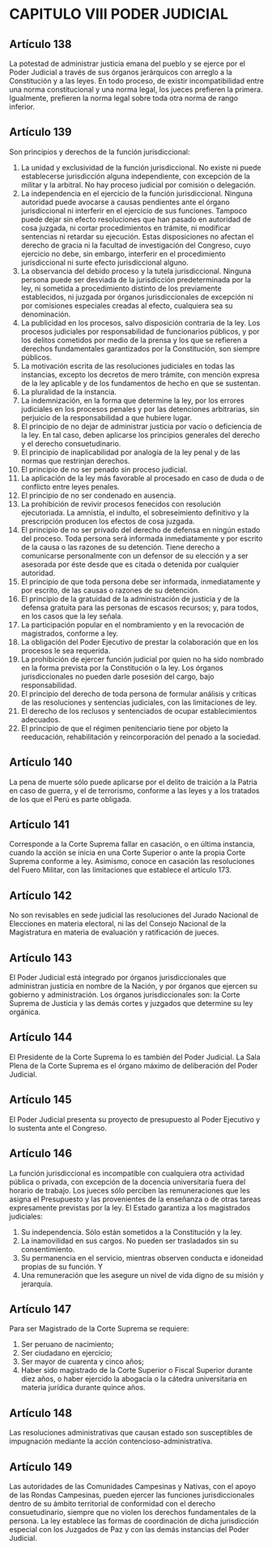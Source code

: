 # CAPITULO VIII PODER JUDICIAL
## Artículo 138
La potestad de administrar justicia emana del pueblo y se ejerce por el Poder Judicial a través de sus órganos jerárquicos con arreglo a la Constitución y a las leyes. 
En todo proceso, de existir incompatibilidad entre una norma constitucional y una norma legal, los jueces prefieren la primera. 
Igualmente, prefieren la norma legal sobre toda otra norma de rango inferior. 


## Artículo 139
Son principios y derechos de la función jurisdiccional: 
1. La unidad y exclusividad de la función jurisdiccional. 
No existe ni puede establecerse jurisdicción alguna independiente, con excepción de la militar y la arbitral. 
No hay proceso judicial por comisión o delegación. 
2. La independencia en el ejercicio de la función jurisdiccional. 
Ninguna autoridad puede avocarse a causas pendientes ante el órgano jurisdiccional ni interferir en el ejercicio de sus funciones. 
Tampoco puede dejar sin efecto resoluciones que han pasado en autoridad de cosa juzgada, ni cortar procedimientos en trámite, ni modificar sentencias ni retardar su ejecución. 
Estas disposiciones no afectan el derecho de gracia ni la facultad de investigación del Congreso, cuyo ejercicio no debe, sin embargo, interferir en el procedimiento jurisdiccional ni surte efecto jurisdiccional alguno. 
3. La observancia del debido proceso y la tutela jurisdiccional. 
Ninguna persona puede ser desviada de la jurisdicción predeterminada por la ley, ni sometida a procedimiento distinto de los previamente establecidos, ni juzgada por órganos jurisdiccionales de excepción ni por comisiones especiales creadas al efecto, cualquiera sea su denominación. 
4. La publicidad en los procesos, salvo disposición contraria de la ley. 
Los procesos judiciales por responsabilidad de funcionarios públicos, y por los delitos cometidos por medio de la prensa y los que se refieren a derechos fundamentales garantizados por la Constitución, son siempre públicos.
5. La motivación escrita de las resoluciones judiciales en todas las instancias, excepto los decretos de mero trámite, con mención expresa de la ley aplicable y de los fundamentos de hecho en que se sustentan. 
6. La pluralidad de la instancia. 
7. La indemnización, en la forma que determine la ley, por los errores judiciales en los procesos penales y por las detenciones arbitrarias, sin perjuicio de la responsabilidad a que hubiere lugar. 
8. El principio de no dejar de administrar justicia por vacío o deficiencia de la ley. 
En tal caso, deben aplicarse los principios generales del derecho y el derecho consuetudinario. 
9. El principio de inaplicabilidad por analogía de la ley penal y de las normas que restrinjan derechos. 
10. El principio de no ser penado sin proceso judicial. 
11. La aplicación de la ley más favorable al procesado en caso de duda o de conflicto entre leyes penales. 
12. El principio de no ser condenado en ausencia. 
13. La prohibición de revivir procesos fenecidos con resolución ejecutoriada. 
La amnistía, el indulto, el sobreseimiento definitivo y la prescripción producen los efectos de cosa juzgada. 
14. El principio de no ser privado del derecho de defensa en ningún estado del proceso. 
Toda persona será informada inmediatamente y por escrito de la causa o las razones de su detención. 
Tiene derecho a comunicarse personalmente con un defensor de su elección y a ser asesorada por éste desde que es citada o detenida por cualquier autoridad. 
15. El principio de que toda persona debe ser informada, inmediatamente y por escrito, de las causas o razones de su detención. 
16. El principio de la gratuidad de la administración de justicia y de la defensa gratuita para las personas de escasos recursos; y, para todos, en los casos que la ley señala. 
17. La participación popular en el nombramiento y en la revocación de magistrados, conforme a ley. 
18. La obligación del Poder Ejecutivo de prestar la colaboración que en los procesos le sea requerida. 
19. La prohibición de ejercer función judicial por quien no ha sido nombrado en la forma prevista por la Constitución o la ley. 
Los órganos jurisdiccionales no pueden darle posesión del cargo, bajo responsabilidad. 
20. El principio del derecho de toda persona de formular análisis y críticas de las resoluciones y sentencias judiciales, con las limitaciones de ley. 
21. El derecho de los reclusos y sentenciados de ocupar establecimientos adecuados. 
22. El principio de que el régimen penitenciario tiene por objeto la reeducación, rehabilitación y reincorporación del penado a la sociedad. 


## Artículo 140
La pena de muerte sólo puede aplicarse por el delito de traición a la Patria en caso de guerra, y el de terrorismo, conforme a las leyes y a los tratados de los que el Perú es parte obligada. 


## Artículo 141
Corresponde a la Corte Suprema fallar en casación, o en última instancia, cuando la acción se inicia en una Corte Superior o ante la propia Corte Suprema conforme a ley. 
Asimismo, conoce en casación las resoluciones del Fuero Militar, con las limitaciones que establece el artículo 173. 


## Artículo 142
No son revisables en sede judicial las resoluciones del Jurado Nacional de Elecciones en materia electoral, ni las del Consejo Nacional de la Magistratura en materia de evaluación y ratificación de jueces. 


## Artículo 143
El Poder Judicial está integrado por órganos jurisdiccionales que administran justicia en nombre de la Nación, y por órganos que ejercen su gobierno y administración. 
Los órganos jurisdiccionales son: la Corte Suprema de Justicia y las demás cortes y juzgados que determine su ley orgánica. 


## Artículo 144
El Presidente de la Corte Suprema lo es también del Poder Judicial.
La Sala Plena de la Corte Suprema es el órgano máximo de deliberación del Poder Judicial. 


## Artículo 145
El Poder Judicial presenta su proyecto de presupuesto al Poder Ejecutivo y lo sustenta ante el Congreso. 


## Artículo 146
La función jurisdiccional es incompatible con cualquiera otra actividad pública o privada, con excepción de la docencia universitaria fuera del horario de trabajo. 
Los jueces sólo perciben las remuneraciones que les asigna el Presupuesto y las provenientes de la enseñanza o de otras tareas expresamente previstas por la ley. 
El Estado garantiza a los magistrados judiciales: 
1. Su independencia. 
Sólo están sometidos a la Constitución y la ley. 
2. La inamovilidad en sus cargos.
No pueden ser trasladados sin su consentimiento. 
3. Su permanencia en el servicio, mientras observen conducta e idoneidad propias de su función. Y 
4. Una remuneración que les asegure un nivel de vida digno de su misión y jerarquía. 


## Artículo 147
Para ser Magistrado de la Corte Suprema se requiere: 
1. Ser peruano de nacimiento; 
2. Ser ciudadano en ejercicio; 
3. Ser mayor de cuarenta y cinco años; 
4. Haber sido magistrado de la Corte Superior o Fiscal Superior durante diez años, o haber ejercido la abogacía o la cátedra universitaria en materia jurídica durante quince años. 


## Artículo 148
Las resoluciones administrativas que causan estado son susceptibles de impugnación mediante la acción contencioso-administrativa. 


## Artículo 149
Las autoridades de las Comunidades Campesinas y Nativas, con el apoyo de las Rondas Campesinas, pueden ejercer las funciones jurisdiccionales dentro de su ámbito territorial de conformidad con el derecho consuetudinario, siempre que no violen los derechos fundamentales de la persona. 
La ley establece las formas de coordinación de dicha jurisdicción especial con los Juzgados de Paz y con las demás instancias del Poder Judicial.  

